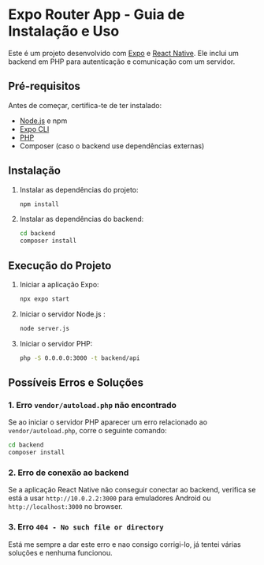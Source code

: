 # Expo Router App - Guia de Instalação e Uso

Este é um projeto desenvolvido com [Expo](https://expo.dev) e [React Native](https://reactnative.dev/). Ele inclui um backend em PHP para autenticação e comunicação com um servidor.

## Pré-requisitos

Antes de começar, certifica-te de ter instalado:

- [Node.js](https://nodejs.org/) e npm
- [Expo CLI](https://docs.expo.dev/get-started/installation/)
- [PHP](https://www.php.net/downloads)
- Composer (caso o backend use dependências externas)

## Instalação

1. Instalar as dependências do projeto:
   ```bash
   npm install
   ```

2. Instalar as dependências do backend:
   ```bash
   cd backend
   composer install
   ```

## Execução do Projeto

1. Iniciar a aplicação Expo:
   ```bash
   npx expo start
   ```

2. Iniciar o servidor Node.js :
   ```bash
   node server.js
   ```

3. Iniciar o servidor PHP:
   ```bash
   php -S 0.0.0.0:3000 -t backend/api
   ```

## Possíveis Erros e Soluções

### 1. Erro `vendor/autoload.php` não encontrado
Se ao iniciar o servidor PHP aparecer um erro relacionado ao `vendor/autoload.php`, corre o seguinte comando:
```bash
cd backend
composer install
```

### 2. Erro de conexão ao backend
Se a aplicação React Native não conseguir conectar ao backend, verifica se está a usar `http://10.0.2.2:3000` para emuladores Android ou `http://localhost:3000` no browser.

### 3. Erro `404 - No such file or directory`
Está me sempre a dar este erro e nao consigo corrigi-lo, já tentei várias soluções e nenhuma funcionou.

